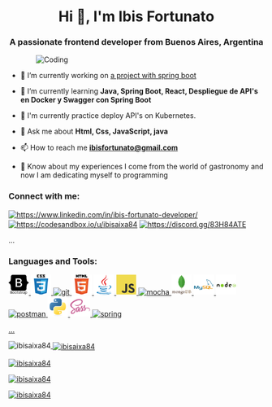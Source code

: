 <h1 align="center">Hi 👋, I'm Ibis Fortunato</h1>
<h3 align="center">A passionate frontend developer from Buenos Aires, Argentina</h3>
<img align="right" alt="Coding" width="450" heigth="300" src="https://i.pinimg.com/originals/ef/2d/b0/ef2db0885d94fd149a4b7914923bb2a3.gif">
<p align="left"> <img src="t" alt="" /> </p>

- 🔭 I’m currently working on [a project with spring boot](https://consultorioodonto.azurewebsites.net/login)

- 🌱 I’m currently learning **Java, Spring Boot, React, Despliegue de API's en Docker y Swagger con Spring Boot**

- 🤝 I'm currently practice deploy API's on Kubernetes.

- 💬 Ask me about **Html, Css, JavaScript, java**

- 📫 How to reach me **ibisfortunato@gmail.com**

- 📄 Know about my experiences I come from the world of gastronomy and now I am dedicating myself to programming

<h3 align="left">Connect with me:</h3>
<p align="left">
<a href="https://linkedin.com/in/https://www.linkedin.com/in/ibis-fortunato-developer/" target="blank"><img align="center" src="https://raw.githubusercontent.com/rahuldkjain/github-profile-readme-generator/master/src/images/icons/Social/linked-in-alt.svg" alt="https://www.linkedin.com/in/ibis-fortunato-developer/" height="30" width="40" /></a>
<a href="https://codesandbox.com/https://codesandbox.io/u/ibisaixa84" target="blank"><img align="center" src="https://raw.githubusercontent.com/rahuldkjain/github-profile-readme-generator/master/src/images/icons/Social/codesandbox.svg" alt="https://codesandbox.io/u/ibisaixa84" height="30" width="40" /></a>
<a href="https://discord.gg/https://discord.gg/83H84ATE" target="blank"><img align="center" src="https://raw.githubusercontent.com/rahuldkjain/github-profile-readme-generator/master/src/images/icons/Social/discord.svg" alt="https://discord.gg/83H84ATE" height="30" width="40" /></a>
</p>

...

<h3 align="left">Languages and Tools:</h3>
<p align="left"> <a href="https://getbootstrap.com" target="_blank" rel="noreferrer"> <img src="https://raw.githubusercontent.com/devicons/devicon/master/icons/bootstrap/bootstrap-plain-wordmark.svg" alt="bootstrap" width="40" height="40"/> </a> <a href="https://www.w3schools.com/css/" target="_blank" rel="noreferrer"> <img src="https://raw.githubusercontent.com/devicons/devicon/master/icons/css3/css3-original-wordmark.svg" alt="css3" width="40" height="40"/> </a>  <a href="https://git-scm.com/" target="_blank" rel="noreferrer"> <img src="https://www.vectorlogo.zone/logos/git-scm/git-scm-icon.svg" alt="git" width="40" height="40"/> </a> <a href="https://www.w3.org/html/" target="_blank" rel="noreferrer"> <img src="https://raw.githubusercontent.com/devicons/devicon/master/icons/html5/html5-original-wordmark.svg" alt="html5" width="40" height="40"/> </a> <a href="https://www.java.com" target="_blank" rel="noreferrer"> <img src="https://raw.githubusercontent.com/devicons/devicon/master/icons/java/java-original.svg" alt="java" width="40" height="40"/> </a> <a href="https://developer.mozilla.org/en-US/docs/Web/JavaScript" target="_blank" rel="noreferrer"> <img src="https://raw.githubusercontent.com/devicons/devicon/master/icons/javascript/javascript-original.svg" alt="javascript" width="40" height="40"/> </a> <a href="https://mochajs.org" target="_blank" rel="noreferrer"> <img src="https://www.vectorlogo.zone/logos/mochajs/mochajs-icon.svg" alt="mocha" width="40" height="40"/> </a> <a href="https://www.mongodb.com/" target="_blank" rel="noreferrer"> <img src="https://raw.githubusercontent.com/devicons/devicon/master/icons/mongodb/mongodb-original-wordmark.svg" alt="mongodb" width="40" height="40"/> </a> <a href="https://www.mysql.com/" target="_blank" rel="noreferrer"> <img src="https://raw.githubusercontent.com/devicons/devicon/master/icons/mysql/mysql-original-wordmark.svg" alt="mysql" width="40" height="40"/> </a> <a href="https://nodejs.org" target="_blank" rel="noreferrer"> <img src="https://raw.githubusercontent.com/devicons/devicon/master/icons/nodejs/nodejs-original-wordmark.svg" alt="nodejs" width="40" height="40"/> </a> <a href="https://postman.com" target="_blank" rel="noreferrer"> <img src="https://www.vectorlogo.zone/logos/getpostman/getpostman-icon.svg" alt="postman" width="40" height="40"/> </a> <a href="https://www.python.org" target="_blank" rel="noreferrer"> <img src="https://raw.githubusercontent.com/devicons/devicon/master/icons/python/python-original.svg" alt="python" width="40" height="40"/> </a> <a href="https://sass-lang.com" target="_blank" rel="noreferrer"> <img src="https://raw.githubusercontent.com/devicons/devicon/master/icons/sass/sass-original.svg" alt="sass" width="40" height="40"/> </a> <a href="https://spring.io/" target="_blank" rel="noreferrer"> <img src="https://www.vectorlogo.zone/logos/springio/springio-icon.svg" alt="spring" width="40" height="40"/> </a> <a href="https://vuejs.org/" target="_blank" rel="noreferrer"> </p>
...

<p><img align="left" src="https://github-readme-stats.vercel.app/api/top-langs?username=ibisaixa84&show_icons=true&locale=en&layout=compact" alt="ibisaixa84" /></p>

<p>&nbsp;<img align="center" src="https://github-readme-stats.vercel.app/api?username=ibisaixa84&show_icons=true&locale=en" alt="ibisaixa84" /></p>

<p><img align="center" src="https://github-readme-streak-stats.herokuapp.com/?user=ibisaixa84&" alt="ibisaixa84" /></p>

<p align="left"> <img src="https://komarev.com/ghpvc/?username=ibisaixa84&label=Profile%20views&color=0e75b6&style=flat" alt="ibisaixa84" /> </p>

<p align="left"> <a href="https://github.com/ryo-ma/github-profile-trophy"><img src="https://github-profile-trophy.vercel.app/?username=ibisaixa84" alt="ibisaixa84" /></a> </p>


